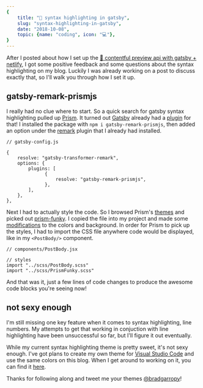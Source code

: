 ```yaml
---
{
    title: "💄 syntax highlighting in gatsby",
    slug: "syntax-highlighting-in-gatsby",
    date: "2018-10-08",
    topic: {name: "coding", icon: "💻"},
}
---
```


After I posted about how I set up the [👀 contentful preview api with gatsby + netlify][1], I got some positive feedback and some questions about the syntax highlighting on my blog. Luckily I was already working on a post to discuss exactly that, so I'll walk you through how I set it up.

## gatsby-remark-prismjs

I really had no clue where to start. So a quick search for gatsby syntax highlighting pulled up [Prism][2]. It turned out [Gatsby][3] already had a [plugin][4] for that! I installed the package with `npm i gatsby-remark-prismjs`, then added an option under the [remark][5] plugin that I already had installed.

```javascript{5-11}
// gatsby-config.js

{
    resolve: "gatsby-transformer-remark",
    options: {
        plugins: [
              {
                  resolve: "gatsby-remark-prismjs",
              },
        ],
    },
},
```

Next I had to actually style the code. So I browsed Prism's [themes][6] and picked out [prism-funky][7]. I copied the file into my project and made some [modifications][8] to the colors and background. In order for Prism to pick up the styles, I had to import the CSS file anywhere code would be displayed, like in my `<PostBody/>` component.

```javascript{5}
// components/PostBody.jsx

// styles
import "../scss/PostBody.scss"
import "../scss/PrismFunky.scss"
```

And that was it, just a few lines of code changes to produce the awesome code blocks you're seeing now!

## not sexy enough

I'm still missing one key feature when it comes to syntax highlighting, line numbers. My attempts to get that working in conjuction with line highlighting have been unsuccessful so far, but I'll figure it out eventually.

While my current syntax highlighting theme is pretty sweet, it's not sexy enough. I've got plans to create my own theme for [Visual Studio Code][9] and use the same colors on this blog. When I get around to working on it, you can find it [here][10].

Thanks for following along and tweet me your themes [@bradgarropy][11]!

[1]: https://bradgarropy.com/contentful-preview-api-with-gatsby-netlify
[2]: https://prismjs.com/
[3]: https://www.gatsbyjs.org/
[4]: https://www.gatsbyjs.org/packages/gatsby-remark-prismjs
[5]: https://www.gatsbyjs.org/packages/gatsby-transformer-remark
[6]: https://github.com/PrismJS/prism/tree/master/themes
[7]: https://github.com/PrismJS/prism/blob/master/themes/prism-funky.css
[8]: https://github.com/bradgarropy/bradgarropy.com/blob/master/src/scss/PrismFunky.scss
[9]: https://code.visualstudio.com/
[10]: https://github.com/bradgarropy/vscode-theme
[11]: https://twitter.com/bradgarropy
